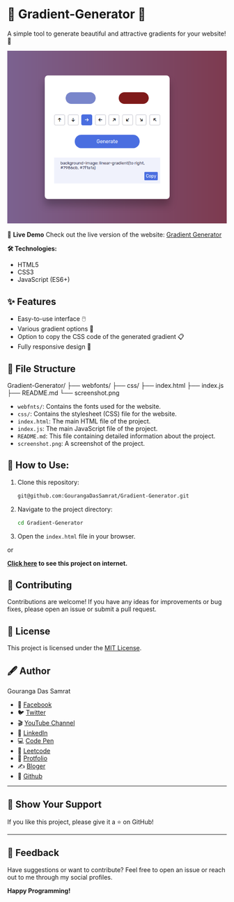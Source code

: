 # 🎨 Gradient-Generator 🌈

A simple tool to generate beautiful and attractive gradients for your website! 🚀

![Gradient Generator Screenshot](screenshot.png)

🎥 **Live Demo**
Check out the live version of the website: [Gradient Generator](https://gradient-generator-lovat.vercel.app/)


**🛠️ Technologies:**

- HTML5
- CSS3
- JavaScript (ES6+)

## ✨ Features

* Easy-to-use interface 🖱️
* Various gradient options 🌈
* Option to copy the CSS code of the generated gradient 📋
* Fully responsive design 📱

## 📂 File Structure


Gradient-Generator/
├── webfonts/
├── css/
├── index.html
├── index.js
├── README.md
└── screenshot.png

* `webfnts/`: Contains the fonts used for the website.
* `css/`: Contains the stylesheet (CSS) file for the website.
* `index.html`: The main HTML file of the project.
* `index.js`: The main JavaScript file of the project.
* `README.md`: This file containing detailed information about the project.
* `screenshot.png`: A screenshot of the project.


## 🚀 How to Use:

1.  Clone this repository:

    ```bash
    git@github.com:GourangaDasSamrat/Gradient-Generator.git

2.  Navigate to the project directory:
    ```bash
    cd Gradient-Generator
    ```
3.  Open the `index.html` file in your browser.

or

**[Click here](https://gradient-generator-lovat.vercel.app/) to see this project on internet.**

## 👏 Contributing

Contributions are welcome! If you have any ideas for improvements or bug fixes, please open an issue or submit a pull request.

## 📰 License

This project is licensed under the [MIT License](https://opensource.org/licenses/MIT).

## 🖋️ Author

Gouranga Das Samrat

- 📘 [Facebook](https://www.facebook.com/gourangadassamrat)
- 🐦 [Twitter](https://x.com/gouranga_khulna)
- 🎬 [YouTube Channel](https://www.youtube.com/@GourangaDasSamrat)
- 💼 [LinkedIn](https://linkedin.com/in/gouranga-das-samrat)
- 💻 [Code Pen](https://codepen.io/gouranga-das-samrat)
- 🚀 [Leetcode](https://leetcode.com/u/cqq98g0hw0/)
- 🎨 [Protfolio](https://gourangadas.netlify.app/)
- ✍️ [Bloger](https://gourangadassamrat.blogspot.com/)
- 🐙 [Github](https://github.com/GourangaDasSamrat)

---

## 🌟 Show Your Support

If you like this project, please give it a ⭐ on GitHub!

---

## 📢 Feedback

Have suggestions or want to contribute? Feel free to open an issue or reach out to me through my social profiles.

**Happy Programming!**
